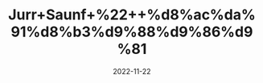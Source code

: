 ---
title: 'Jurr+Saunf+%22++%d8%ac%da%91%d8%b3%d9%88%d9%86%d9%81'
date: '2022-11-22' 
metatag: '' 
inventory: '0' 
draft: false 
# meta description 
shortDescripton: 'Dried+Funnel+Roots+%22+It+is+a+good+source+of+fibre+as+well+as+heart-friendly+nutrients+like+potassium+and+folate%2c+vegetables+like+fennel+may+support+heart+health.'
description: 'Herbs+%d8%ac%da%91%db%8c+%d8%a8%d9%88%d9%b9%db%8c'
longdescription: ''
tags: ''
brand: ''
subCategory: ''
unit: '50 gm-Pk'
sellCount: '0'
featured: True
# product Price
price: '50.0'
# Product Short Description
shortDescription: 'Dried+Funnel+Roots+%22+It+is+a+good+source+of+fibre+as+well+as+heart-friendly+nutrients+like+potassium+and+folate%2c+vegetables+like+fennel+may+support+heart+health.'
productID: 'D043916F-BF26-ED11-9968-005056B3A416'
type: 'products'
category: 'Herbs+%d8%ac%da%91%db%8c+%d8%a8%d9%88%d9%b9%db%8c' 
thumnailproduct: 'https://eraconnect.blob.core.windows.net/product-images/aminsaddiquidawakhana/D043916F-BF26-ED11-9968-005056B3A416.webp' 
images:
  - image: 'https://eraconnect.blob.core.windows.net/product-images/aminsaddiquidawakhana/D043916F-BF26-ED11-9968-005056B3A416.webp'  
Variants:
---